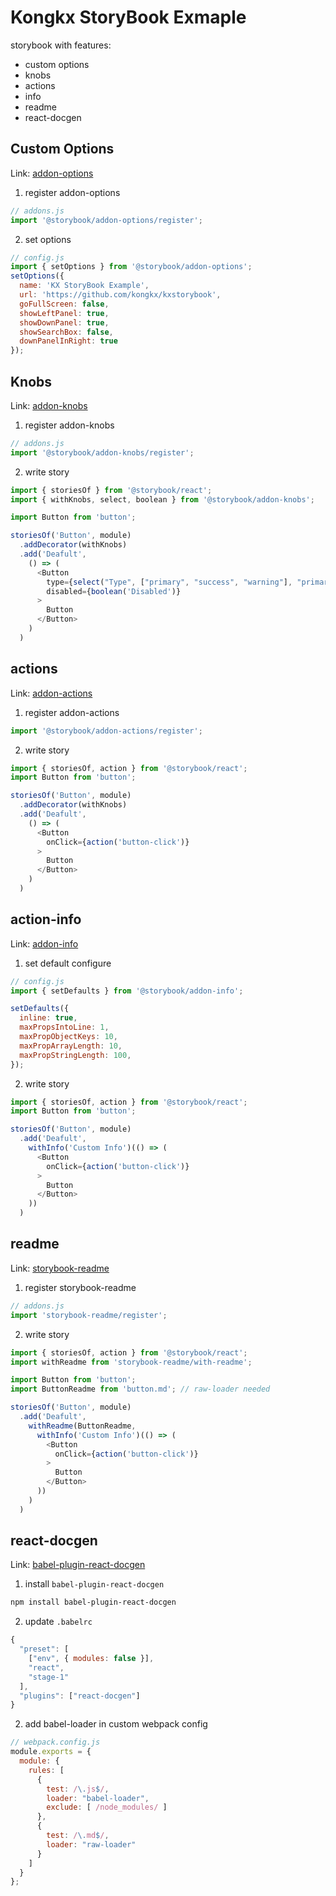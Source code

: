 # Kongkx StoryBook Exmaple

storybook with features:

- custom options
- knobs
- actions
- info
- readme
- react-docgen

## Custom Options

Link: [addon-options](https://www.npmjs.com/package/@storybook/addon-options)

1. register addon-options

  ```javascript
  // addons.js
  import '@storybook/addon-options/register';
  ```

2. set options

  ```javascript
  // config.js
  import { setOptions } from '@storybook/addon-options';
  setOptions({
    name: 'KX StoryBook Example',
    url: 'https://github.com/kongkx/kxstorybook',
    goFullScreen: false,
    showLeftPanel: true,
    showDownPanel: true,
    showSearchBox: false,
    downPanelInRight: true
  });
  ```

## Knobs

Link: [addon-knobs](https://www.npmjs.com/package/@storybook/addon-knobs)

1. register addon-knobs

  ```javascript
  // addons.js
  import '@storybook/addon-knobs/register';
  ```

2. write story

  ```javascript
  import { storiesOf } from '@storybook/react';
  import { withKnobs, select, boolean } from '@storybook/addon-knobs';

  import Button from 'button';

  storiesOf('Button', module)
    .addDecorator(withKnobs)
    .add('Deafult',
      () => (
        <Button
          type={select("Type", ["primary", "success", "warning"], "primary")}
          disabled={boolean('Disabled')}
        >
          Button
        </Button>
      )
    )

  ```

## actions

Link: [addon-actions](https://www.npmjs.com/package/@storybook/addon-actions)

1. register addon-actions

  ```javascript
  import '@storybook/addon-actions/register';
  ```

2. write story

  ```javascript
  import { storiesOf, action } from '@storybook/react';
  import Button from 'button';

  storiesOf('Button', module)
    .addDecorator(withKnobs)
    .add('Deafult',
      () => (
        <Button
          onClick={action('button-click')}
        >
          Button
        </Button>
      )
    )
  ```

## action-info

Link: [addon-info](https://www.npmjs.com/package/@storybook/addon-info)

1. set default configure

  ```javascript
  // config.js
  import { setDefaults } from '@storybook/addon-info';

  setDefaults({
    inline: true,
    maxPropsIntoLine: 1,
    maxPropObjectKeys: 10,
    maxPropArrayLength: 10,
    maxPropStringLength: 100,
  });
  ```

2. write story

  ```javascript
  import { storiesOf, action } from '@storybook/react';
  import Button from 'button';

  storiesOf('Button', module)
    .add('Deafult',
      withInfo('Custom Info')(() => (
        <Button
          onClick={action('button-click')}
        >
          Button
        </Button>
      ))
    )
  ```

## readme

Link: [storybook-readme](https://github.com/tuchk4/storybook-readme/)

1. register storybook-readme

  ```javascript
  // addons.js
  import 'storybook-readme/register';
  ```

2. write story

  ```javascript
  import { storiesOf, action } from '@storybook/react';
  import withReadme from 'storybook-readme/with-readme';

  import Button from 'button';
  import ButtonReadme from 'button.md'; // raw-loader needed

  storiesOf('Button', module)
    .add('Deafult',
      withReadme(ButtonReadme,
        withInfo('Custom Info')(() => (
          <Button
            onClick={action('button-click')}
          >
            Button
          </Button>
        ))
      )
    )
  ```

## react-docgen

Link: [babel-plugin-react-docgen](https://github.com/storybooks/babel-plugin-react-docgen)

1. install `babel-plugin-react-docgen`

  ```bash
  npm install babel-plugin-react-docgen
  ```

2. update `.babelrc`

  ```javascript
  {
    "preset": [
      ["env", { modules: false }],
      "react",
      "stage-1"
    ],
    "plugins": ["react-docgen"]
  }
  ```

2. add babel-loader in custom webpack config

  ```javascript
  // webpack.config.js
  module.exports = {
    module: {
      rules: [
        {
          test: /\.js$/,
          loader: "babel-loader",
          exclude: [ /node_modules/ ]
        },
        {
          test: /\.md$/,
          loader: "raw-loader"
        }
      ]
    }
  };
  ```
